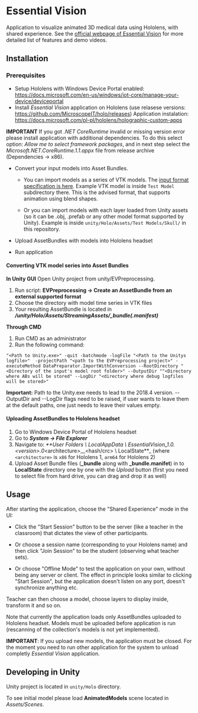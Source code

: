 # Essential Vision

Application to visualize animated 3D medical data using Hololens, with shared experience. See the [official webpage of Essential Vision](https://www.essential-vision.org/) for more detailed list of features and demo videos.

## Installation

### Prerequisites
  * Setup Hololens with Windows Device Portal enabled: https://docs.microsoft.com/en-us/windows/iot-core/manage-your-device/deviceportal
  * Install _Essential Vision_ application on Hololens (use relasese versions: https://github.com/MicroscopeIT/holo/releases)
    Application instalation: https://docs.microsoft.com/pl-pl/hololens/holographic-custom-apps

  **IMPORTANT**
      If you got *.NET CoreRuntime* invalid or missing version error please install application with additional dependencies. To do this select option: *Allow me to select framework packages*, and in next step select the *Microsoft.NET.CoreRuntime.1.1.appx* file from release archive (Dependencies -> x86).

  * Convert your input models into Asset Bundles.

      * You can import models as a series of VTK models. The [input format specification is here](https://github.com/MicroscopeIT/holo/tree/master/Input%20documentation). Example VTK model is inside `Test Model` subdirectory there. This is the advised format, that supports animation using blend shapes.

      * Or you can import models with each layer loaded from Unity assets (so it can be .obj, .prefab or any other model format supported by Unity). Example is inside `unity/Holo/Assets/Test Models/Skull/` in this repository.

  * Upload AssetBundles with models into Hololens headset
  * Run application

#### Converting VTK model series into Asset Bundles

**In Unity GUI**
Open Unity project from unity/EVPreprocessing.

1. Run script: **EVPreprocessing -> Create an AssetBundle from an external supported format**
2. Choose the directory with model time series in VTK files
3. Your resulting AssetBundle is located in _**<repository location>/unity/Holo/Assets/StreamingAssets/<name of converted directory>\_bundle(.manifest)**_

**Through CMD**
1. Run CMD as an administrator
2. Run the following command: 
```
"<Path to Unity.exe>" -quit -batchmode -logFile "<Path to the Unitys logfile>"  -projectPath "<path to the EVPreprocessing project>" -executeMethod DataPreparator.ImportWithConversion --RootDirectory "<Directory of the input's model root folder>" --OutputDir ""<Directory where ABs will be stored" --LogDir "<directory where debug logfiles will be stored>"
```

**Important:** Path to the Unity.exe needs to lead to the 2018.4 version. --OutputDir and --LogDir flags need to be raised, if user wants to leave them at the default paths, one just needs to leave their values empty.

#### Uploading AssetBundles to Hololens headset

1. Go to Windows Device Portal of Hololens headset
2. Go to _**System -> File Explorer**_
3. Navigate to: _**User Folders \ LocalAppData \ EssentialVision\_1.0.\<version\>.0_\<architecture\>\_\_<hash/crc> \ LocalState**_ (where `<architecture>` is `x86` for Hololens 1, `arm64` for Hololens 2)
4. Upload Asset Bundle files (**\_bundle** along with **\_bundle.manifet**) in to **LocalState** directory one by one with the *Upload* button (first you need to select file from hard drive, you can drag and drop it as well)

## Usage

After starting the application, choose the "Shared Experience" mode in the UI:

- Click the "Start Session" button to be the server (like a teacher in the classroom) that dictates the view of other participants.

- Or choose a session name (corresponding to your Hololens name) and then click "Join Session" to be the student (observing  what teacher sets).

- Or choose "Offline Mode" to test the application on your own, without being any server or client. The effect in principle looks similar to clicking "Start Session", but the application doesn't listen on any port, doesn't synchronize anything etc.

Teacher can then choose a model, choose layers to display inside, transform it and so on.

Note that currently the application loads only AssetBundles uploaded to Hololens headset. Models must be uploaded before application is run (rescanning of the collection's models is not yet implemented).

**IMPORTANT**: If you upload new models, the application must be closed. For the moment you need to run other application for the system to unload completly _Essential Vision_ application.

## Developing in Unity

Unity project is located in `unity/Holo` directory.

To see initial model please load **AnimatedModels** scene located in *Assets/Scenes*.
